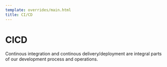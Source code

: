 ```yaml
---
template: overrides/main.html
title: CI/CD 
---
```


# CICD 

Continous integration and continous delivery/deployment are integral parts of our development process and operations.
